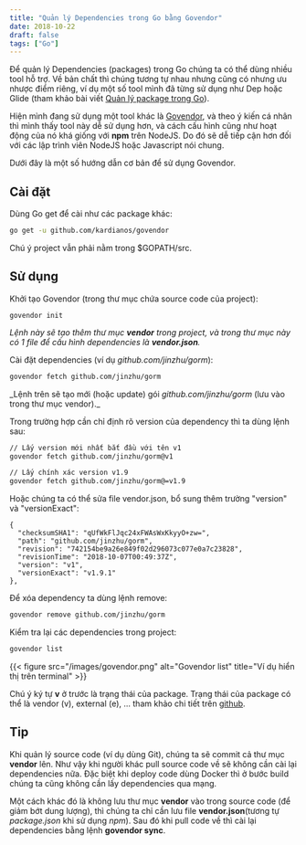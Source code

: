 ```yaml
---
title: "Quản lý Dependencies trong Go bằng Govendor"
date: 2018-10-22
draft: false
tags: ["Go"]
---
```


Để quản lý Dependencies (packages) trong Go chúng ta có thể dùng nhiều tool hỗ trợ. Về bản chất thì chúng tương tự nhau nhưng cũng có nhưng ưu nhược điểm riêng, ví dụ một số tool mình đã từng sử dụng như Dep hoặc Glide (tham khảo bài viết [Quản lý package trong Go](/blog/quan-ly-package-trong-go)).

Hiện mình đang sử dụng một tool khác là [Govendor](https://github.com/kardianos/govendor), và theo ý kiến cá nhân thì mình thấy tool này dễ sử dụng hơn, và cách cấu hình cũng như hoạt động của nó khá giống với **npm** trên NodeJS. Do đó sẽ dễ tiếp cận hơn đối với các lập trình viên NodeJS hoặc Javascript nói chung.

Dưới đây là một số hướng dẫn cơ bản để sử dụng Govendor.

## Cài đặt

Dùng Go get để cài như các package khác:

```bash
go get -u github.com/kardianos/govendor
```

Chú ý project vẫn phải nằm trong $GOPATH/src.

## Sử dụng

Khởi tạo Govendor (trong thư mục chứa source code của project):

```
govendor init
```

_Lệnh này sẽ tạo thêm thư mục **vendor** trong project, và trong thư mục này có 1 file để cấu hình dependencies là **vendor.json**._

Cài đặt dependencies (ví dụ _github.com/jinzhu/gorm_):

```bash
govendor fetch github.com/jinzhu/gorm
```

_Lệnh trên sẽ tạo mới (hoặc update) gói _github.com/jinzhu/gorm_ (lưu vào trong thư mục vendor).\_

Trong trường hợp cần chỉ định rõ version của dependency thì ta dùng lệnh sau:

```bash
// Lấy version mới nhất bắt đầu với tên v1
govendor fetch github.com/jinzhu/gorm@v1

// Lấy chính xác version v1.9
govendor fetch github.com/jinzhu/gorm@=v1.9
```

Hoặc chúng ta có thể sửa file vendor.json, bổ sung thêm trường "version" và "versionExact":

```
{
  "checksumSHA1": "qUfWkFlJqc24xFWAsWxKkyyO+zw=",
  "path": "github.com/jinzhu/gorm",
  "revision": "742154be9a26e849f02d296073c077e0a7c23828",
  "revisionTime": "2018-10-07T00:49:37Z",
  "version": "v1",
  "versionExact": "v1.9.1"
},
```

Để xóa dependency ta dùng lệnh remove:

```bash
govendor remove github.com/jinzhu/gorm
```

Kiểm tra lại các dependencies trong project:

```bash
govendor list
```

{{< figure src="/images/govendor.png" alt="Govendor list" title="Ví dụ hiển thị trên terminal" >}}

Chú ý ký tự **v** ở trước là trạng thái của package. Trạng thái của package có thể là vendor (v), external (e), ... tham khảo chi tiết trên [github](https://github.com/kardianos/govendor#status).

## Tip

Khi quản lý source code (ví dụ dùng Git), chúng ta sẽ commit cả thư mục **vendor** lên. Như vậy khi người khác pull source code về sẽ không cần cài lại dependencies nữa. Đặc biệt khi deploy code dùng Docker thì ở bước build chúng ta cũng không cần lấy dependencies qua mạng.

Một cách khác đó là không lưu thư mục **vendor** vào trong source code (để giảm bớt dung lượng), thì chúng ta chỉ cần lưu file **vendor.json**(tương tự _package.json_ khi sử dụng _npm_). Sau đó khi pull code về thì cài lại dependencies bằng lệnh **govendor sync**.
